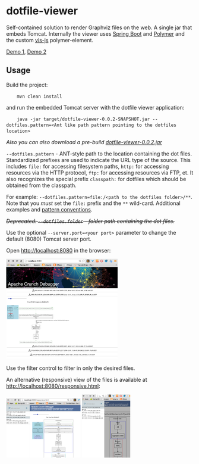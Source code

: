 # dotfile-viewer
Self-contained solution to render Graphviz files on the web. A single jar that embeds Tomcat. 
Internally the viewer uses [Spring Boot](http://projects.spring.io/spring-boot/) and [Polymer](https://www.polymer-project.org/) and the custom [vis-js](http://tzolov.github.io/viz-js/components/viz-js) polymer-element.

[Demo 1](http://dotfile-viewer.cfapps.io/), [Demo 2](http://dotfile-viewer.cfapps.io/responsive.html)

## Usage

Build the project: 

```
    mvn clean install
```

and run the embedded Tomcat server with the dotfile viewer application:

```
    java -jar target/dotfile-viewer-0.0.2-SNAPSHOT.jar --dotfiles.pattern=<Ant like path pattern pointing to the dotfiles location>
```

*Also you can also download a pre-build  [dotfile-viewer-0.0.2.jar](https://www.dropbox.com/s/9clhiihu8bcwxd1/dotfile-viewer-0.0.2.jar)*

`--dotfiles.pattern` - ANT-style path to the location containing the dot files. 
Standardized prefixes are used to indicate the URL type of the source. This includes `file:` for accessing filesystem paths, `http:` for accessing resources via the HTTP protocol, `ftp:` for accessing resources via FTP, et. It also recognizes the special prefix `classpath:` for dotfiles which should be obtained from the classpath.

For example: `--dotfiles.pattern=file:/<path to the dotfiles folder>/**`. Note that you *must* set the `file:` prefix and the `**` wild-card. Additional examples and [pattern conventions](http://docs.spring.io/spring-framework/docs/2.5.x/api/org/springframework/core/io/support/PathMatchingResourcePatternResolver.html).

~~_Deprecated: `--dotfiles.folder` - folder path containing the dot files._~~  
 

Use the optional `--server.port=<your port>` parameter to change the default (8080) Tomcat server port.

Open [http://localhost:8080](http://localhost:8080) in the browser: 

<img src="https://raw.githubusercontent.com/tzolov/dotfile-viewer/master/doc/Screen%20Shot%202015-01-07%20at%205.22.47%20PM.png" alt="alt text" width="300">

Use the filter control to filter in only the desired files.

An alternative (responsive) view of the files is available at [http://localhost:8080/responsive.html](http://localhost:8080/responsive.html):

<img src="https://raw.githubusercontent.com/tzolov/dotfile-viewer/master/doc/Screen%20Shot%202015-01-07%20at%205.23.39%20PM.png" alt="responsive view 1" width="200">
<img src="https://raw.githubusercontent.com/tzolov/dotfile-viewer/master/doc/Screen%20Shot%202015-01-07%20at%205.24.25%20PM.png" alt="responsive view 3" width="130">




